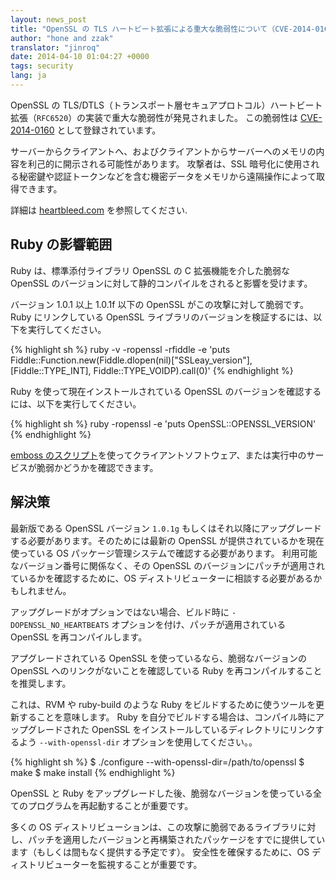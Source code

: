 ```yaml
---
layout: news_post
title: "OpenSSL の TLS ハートビート拡張による重大な脆弱性について（CVE-2014-0160）"
author: "hone and zzak"
translator: "jinroq"
date: 2014-04-10 01:04:27 +0000
tags: security
lang: ja
---
```


OpenSSL の TLS/DTLS（トランスポート層セキュアプロトコル）ハートビート拡張（`RFC6520`）の実装で重大な脆弱性が発見されました。
この脆弱性は [CVE-2014-0160](https://web.nvd.nist.gov/view/vuln/detail?vulnId=CVE-2014-0160) として登録されています。

サーバーからクライアントへ、およびクライアントからサーバーへのメモリの内容を利己的に開示される可能性があります。
攻撃者は、SSL 暗号化に使用される秘密鍵や認証トークンなどを含む機密データをメモリから遠隔操作によって取得できます。

詳細は [heartbleed.com](http://heartbleed.com) を参照してください.

## Ruby の影響範囲

Ruby は、標準添付ライブラリ OpenSSL の C 拡張機能を介した脆弱な OpenSSL のバージョンに対して静的コンパイルをされると影響を受けます。

バージョン 1.0.1 以上 1.0.1f 以下の OpenSSL がこの攻撃に対して脆弱です。
Ruby にリンクしている OpenSSL ライブラリのバージョンを検証するには、以下を実行してください。

{% highlight sh %}
ruby -v -ropenssl -rfiddle -e 'puts Fiddle::Function.new(Fiddle.dlopen(nil)["SSLeay_version"], [Fiddle::TYPE_INT], Fiddle::TYPE_VOIDP).call(0)'
{% endhighlight %}

Ruby を使って現在インストールされている OpenSSL のバージョンを確認するには、以下を実行してください。

{% highlight sh %}
ruby -ropenssl -e 'puts OpenSSL::OPENSSL_VERSION'
{% endhighlight %}

[emboss のスクリプト](https://github.com/emboss/heartbeat)を使ってクライアントソフトウェア、または実行中のサービスが脆弱かどうかを確認できます。

## 解決策

最新版である OpenSSL バージョン `1.0.1g` もしくはそれ以降にアップグレードする必要があります。そのためには最新の OpenSSL が提供されているかを現在使っている OS パッケージ管理システムで確認する必要があります。
利用可能なバージョン番号に関係なく、その OpenSSL のバージョンにパッチが適用されているかを確認するために、OS ディストリビューターに相談する必要があるかもしれません。

アップグレードがオプションではない場合、ビルド時に `-DOPENSSL_NO_HEARTBEATS` オプションを付け、パッチが適用されている OpenSSL を再コンパイルします。

アプグレードされている OpenSSL を使っているなら、脆弱なバージョンの OpenSSL へのリンクがないことを確認している Ruby を再コンパイルすることを推奨します。

これは、RVM や ruby-build のような Ruby をビルドするために使うツールを更新することを意味します。
Ruby を自分でビルドする場合は、コンパイル時にアップグレードされた OpenSSL をインストールしているディレクトリにリンクするよう `--with-openssl-dir` オプションを使用してください。。

{% highlight sh %}
$ ./configure --with-openssl-dir=/path/to/openssl
$ make
$ make install
{% endhighlight %}

OpenSSL と Ruby をアップグレードした後、脆弱なバージョンを使っている全てのプログラムを再起動することが重要です。

多くの OS ディストリビューションは、この攻撃に脆弱であるライブラリに対し、パッチを適用したバージョンと再構築されたパッケージをすでに提供しています（もしくは間もなく提供する予定です）。
安全性を確保するために、OS ディストリビューターを監視することが重要です。
